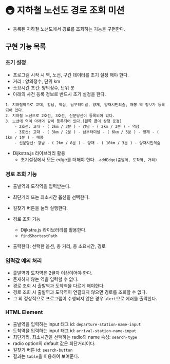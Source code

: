 # 🚇 지하철 노선도 경로 조회 미션

- 등록된 지하철 노선도에서 경로를 조회하는 기능을 구현한다.

## 구현 기능 목록

### 초기 설정

- 프로그램 시작 시 역, 노선, 구간 데이터를 초기 설정 해야 한다.
- 거리 : 양의정수, 단위 km
- 소요시간 조건: 양의정수, 단위 분
- 아래의 사전 등록 정보로 반드시 초기 설정을 한다.

```
1. 지하철역으로 교대, 강남, 역삼, 남부터미널, 양재, 양재시민의숲, 매봉 역 정보가 등록되어 있다.
2. 지하철 노선으로 2호선, 3호선, 신분당선이 등록되어 있다.
3. 노선에 역이 아래와 같이 등록되어 있다.(왼쪽 끝이 상행 종점)
    - 2호선: 교대 - ( 2km / 3분 ) - 강남 - ( 2km / 3분 ) - 역삼
    - 3호선: 교대 - ( 3km / 2분 ) - 남부터미널 - ( 6km / 5분 ) - 양재 - ( 1km / 1분 ) - 매봉
    - 신분당선: 강남 - ( 2km / 8분 ) - 양재 - ( 10km / 3분 ) - 양재시민의숲
```

- Dijkstra.js 라이브러리 활용
  - 초기설정에서 모든 edge를 더해야 한다. `.addEdge(출발역, 도착역, 거리)`

### 경로 조회 기능

- 출발역과 도착역을 입력받는다.
- 최단거리 또는 최소시간 옵션을 선택한다.
- 길찾기 버튼을 눌러 실행한다.

- 경로 조회 기능

  - Dijkstra.js 라이브러리를 활용한다.
  - `findShortestPath`

- 출력한다: 선택한 옵션, 총 거리, 총 소요시간, 경로

### 입력값 예외 처리

- 출발역과 도착역은 2글자 이상이어야 한다.
- 존재하지 않는 역을 입력할 수 없다.
- 경로 조회 시 출발역과 도착역을 다르게 해야한다.
- 경로 조회 시 출발역과 도착역이 연결되지 않으면 경로를 조회할 수 없다.
- 그 외 정상적으로 프로그램이 수행되지 않은 경우 `alert`으로 에러를 출력한다.

### HTML Element

- 출발역을 입력하는 input 태그 id: `departure-station-name-input`
- 도착역을 입력하는 input 태그 id: `arrival-station-name-input`
- 최단거리, 최소시간을 선택하는 radio의 name 속성: `search-type`
- radio option의 default 값은 최단거리이다.
- 길찾기 버튼 id: `search-button`
- 결과는 `table`을 이용하여 보여준다.
